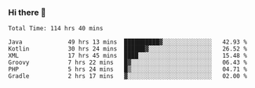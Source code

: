 ### Hi there 👋

<!--START_SECTION:waka-->

```text
Total Time: 114 hrs 40 mins

Java             49 hrs 13 mins  ██████████▓░░░░░░░░░░░░░░   42.93 %
Kotlin           30 hrs 24 mins  ██████▓░░░░░░░░░░░░░░░░░░   26.52 %
XML              17 hrs 45 mins  ████░░░░░░░░░░░░░░░░░░░░░   15.48 %
Groovy           7 hrs 22 mins   █▓░░░░░░░░░░░░░░░░░░░░░░░   06.43 %
PHP              5 hrs 24 mins   █▒░░░░░░░░░░░░░░░░░░░░░░░   04.71 %
Gradle           2 hrs 17 mins   ▓░░░░░░░░░░░░░░░░░░░░░░░░   02.00 %
```

<!--END_SECTION:waka-->

<!--
**AndroidLion48/AndroidLion48** is a ✨ _special_ ✨ repository because its `README.md` (this file) appears on your GitHub profile.

Here are some ideas to get you started:

- 🔭 I’m currently working on becoming a full time professional software developer for Android Mobile Applications
- 🌱 I’m currently learning Kotlin, Jetpack Compose, and Android Studio.
- 👯 I’m looking to collaborate on Mobile Applications
- 🤔 I’m looking for help with career advancement.
- 💬 Ask me about my journey in entering the Software Development Industry
- 📫 How to reach me: Here
- 😄 Pronouns: Him
- ⚡ Fun fact: Something
-->
